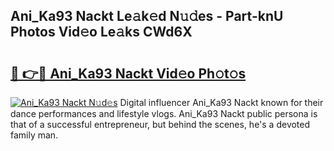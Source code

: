 ## Ani_Ka93 Nackt Le𝚊k𝚎d N𝚞𝚍es - Part-knU Photos Vid𝚎o Le𝚊ks CWd6X

# <h2><a href="http://fb1bln8.evod.top/?m=Ani_Ka93+Nackt">🔗 👉🔴 Ani_Ka93 Nackt Vid𝚎o Ph𝚘t𝚘s</a></h2>

[![Ani_Ka93 Nackt N𝚞d𝚎s](https://i.imgur.com/8V9OHl7.gif)](http://fb1bln8.evod.top/?m=Ani_Ka93+Nackt)
Digital influencer Ani_Ka93 Nackt known for their dance performances and lifestyle vlogs. Ani_Ka93 Nackt public persona is that of a successful entrepreneur, but behind the scenes, he's a devoted family man. 
